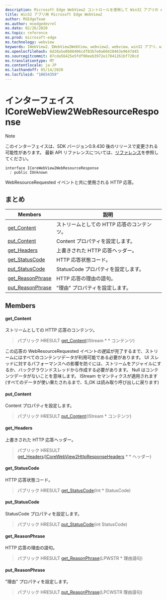 ```yaml
---
description: Microsoft Edge WebView2 コントロールを使用して Win32 アプリの web コンテンツをホストする
title: Win32 アプリ用 Microsoft Edge WebView2
author: MSEdgeTeam
ms.author: msedgedevrel
ms.date: 02/26/2020
ms.topic: reference
ms.prod: microsoft-edge
ms.technology: webview
keywords: IWebView2、IWebView2WebView、webview2、webview、win32 アプリ、win32、edge、ICoreWebView2、ICoreWebView2Host、browser control、edge html
ms.openlocfilehash: 6d28a5e0b08406cdf83b7e0a60428463e9647d45
ms.sourcegitcommit: 07cda56425e5fdf90eeb3972e17041261bf720cd
ms.translationtype: MT
ms.contentlocale: ja-JP
ms.lasthandoff: 05/14/2020
ms.locfileid: "10654359"
---
```

# インターフェイス ICoreWebView2WebResourceResponse 

> [!NOTE]
> このインターフェイスは、SDK バージョン0.9.430 後のリリースで変更される可能性があります。 最新 API リファレンスについては、[リファレンス](../../../webview2-api-reference.md)を参照してください。

```
interface ICoreWebView2WebResourceResponse
  : public IUnknown
```

WebResourceRequested イベントと共に使用される HTTP 応答。

## まとめ

 Members                        | 説明
--------------------------------|---------------------------------------------
[get_Content](#get_content) | ストリームとしての HTTP 応答のコンテンツ。
[put_Content](#put_content) | Content プロパティを設定します。
[get_Headers](#get_headers) | 上書きされた HTTP 応答ヘッダー。
[get_StatusCode](#get_statuscode) | HTTP 応答状態コード。
[put_StatusCode](#put_statuscode) | StatusCode プロパティを設定します。
[get_ReasonPhrase](#get_reasonphrase) | HTTP 応答の理由の語句。
[put_ReasonPhrase](#put_reasonphrase) | "理由" プロパティを設定します。

## Members

#### get_Content 

ストリームとしての HTTP 応答のコンテンツ。

> パブリック HRESULT [get_Content](#get_content)(IStream * * コンテンツ)

この応答の WebResourceRequested イベントの遅延が完了するまで、ストリームにはすべてのコンテンツデータが利用可能である必要があります。 UI スレッドに対するパフォーマンスへの影響を防ぐには、ストリームをアジャイルにするか、バックグラウンドスレッドから作成する必要があります。 Null はコンテンツデータがないことを意味します。 IStream セマンティクスが適用されます (すべてのデータが使い果たされるまで、S_OK は読み取り呼び出しに戻ります)

#### put_Content 

Content プロパティを設定します。

> パブリック HRESULT [put_Content](#put_content)(IStream * コンテンツ)

#### get_Headers 

上書きされた HTTP 応答ヘッダー。

> パブリック HRESULT [get_Headers](#get_headers)([ICoreWebView2HttpResponseHeaders](ICoreWebView2HttpResponseHeaders.md) * * ヘッダー)

#### get_StatusCode 

HTTP 応答状態コード。

> パブリック HRESULT [get_StatusCode](#get_statuscode)(Int * StatusCode)

#### put_StatusCode 

StatusCode プロパティを設定します。

> パブリック HRESULT [put_StatusCode](#put_statuscode)(int StatusCode)

#### get_ReasonPhrase 

HTTP 応答の理由の語句。

> パブリック HRESULT [get_ReasonPhrase](#get_reasonphrase)(LPWSTR * 理由語句)

#### put_ReasonPhrase 

"理由" プロパティを設定します。

> パブリック HRESULT [put_ReasonPhrase](#put_reasonphrase)(LPCWSTR 理由語句)

